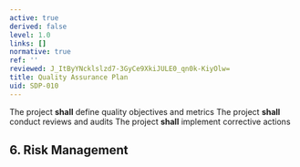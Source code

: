 ```yaml
---
active: true
derived: false
level: 1.0
links: []
normative: true
ref: ''
reviewed: J_ItByYNcklslzd7-3GyCe9XkiJULE0_qn0k-KiyOlw=
title: Quality Assurance Plan
uid: SDP-010
---
```


The project **shall** define quality objectives and metrics
The project **shall** conduct reviews and audits
The project **shall** implement corrective actions

## 6. Risk Management